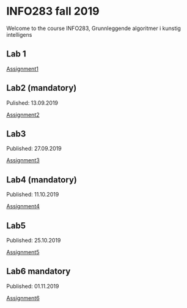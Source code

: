 # INFO283 fall 2019
Welcome to the course INFO283, Grunnleggende algoritmer i kunstig intelligens


## Lab 1
[Assignment1](https://github.com/SonjerBolan/INFO283_H2019/raw/master/Oppgave1.pdf)

## Lab2 (mandatory)
Pulished: 13.09.2019

[Assignment2](https://www.youtube.com/watch?v=dQw4w9WgXcQ)

## Lab3
Published: 27.09.2019

[Assignment3](https://www.youtube.com/watch?v=dQw4w9WgXcQ)
 
## Lab4 (mandatory)
Published: 11.10.2019

[Assignment4](https://www.youtube.com/watch?v=dQw4w9WgXcQ)
 
## Lab5
Published: 25.10.2019

[Assignment5](https://www.youtube.com/watch?v=dQw4w9WgXcQ)
 
## Lab6 mandatory
Published: 01.11.2019

[Assignment6](https://www.youtube.com/watch?v=dQw4w9WgXcQ)

